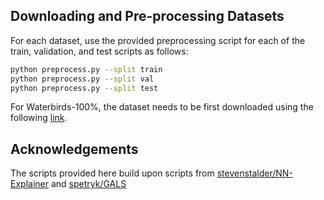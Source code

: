 ## Downloading and Pre-processing Datasets

For each dataset, use the provided preprocessing script for each of the train, validation, and test scripts as follows:

```bash
python preprocess.py --split train
python preprocess.py --split val
python preprocess.py --split test
```

For Waterbirds-100%, the dataset needs to be first downloaded using the following [link](https://drive.google.com/file/d/1zJpQYGEt1SuwitlNfE06TFyLaWX-st1k/view?usp=sharing).

## Acknowledgements

The scripts provided here build upon scripts from [stevenstalder/NN-Explainer](https://github.com/stevenstalder/NN-Explainer) and [spetryk/GALS](https://github.com/spetryk/GALS)